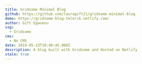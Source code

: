 ```yaml
---
title: Gridsome Minimal Blog
github: https://github.com/lauragift21/gridsome-minimal-blog
demo: https://gridsome-blog-telerik.netlify.com/
author: Gift Egwuenu
ssg:
  - Gridsome
cms:
  - No CMS
date: 2019-05-23T10:48:45.000Z
description: A blog built with Gridsome and Hosted on Netlify
stale: true
---
```

